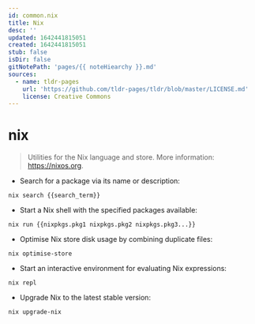 ```yaml
---
id: common.nix
title: Nix
desc: ''
updated: 1642441815051
created: 1642441815051
stub: false
isDir: false
gitNotePath: 'pages/{{ noteHiearchy }}.md'
sources:
  - name: tldr-pages
    url: 'https://github.com/tldr-pages/tldr/blob/master/LICENSE.md'
    license: Creative Commons
---
```

# nix

> Utilities for the Nix language and store.
> More information: <https://nixos.org>.

- Search for a package via its name or description:

`nix search {{search_term}}`

- Start a Nix shell with the specified packages available:

`nix run {{nixpkgs.pkg1 nixpkgs.pkg2 nixpkgs.pkg3...}}`

- Optimise Nix store disk usage by combining duplicate files:

`nix optimise-store`

- Start an interactive environment for evaluating Nix expressions:

`nix repl`

- Upgrade Nix to the latest stable version:

`nix upgrade-nix`

